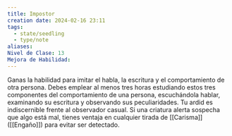 ```yaml
---
title: Impostor
creation date: 2024-02-16 23:11
tags:
  - state/seedling
  - type/note
aliases: 
Nivel de Clase: 13
Mejora de Habilidad:
---
```

Ganas la habilidad para imitar el habla, la escritura y el comportamiento de otra persona. Debes
emplear al menos tres horas estudiando estos tres componentes del comportamiento de una
persona, escuchándola hablar, examinando su escritura y observando sus peculiaridades.
Tu ardid es indiscernible frente al observador casual. Si una criatura alerta sospecha que algo está
mal, tienes ventaja en cualquier tirada de [[Carisma]] ([[Engaño]]) para evitar ser detectado.


